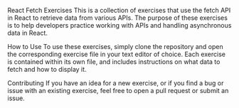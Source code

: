 React Fetch Exercises
This is a collection of exercises that use the fetch API in React to retrieve data from various APIs. 
The purpose of these exercises is to help developers practice working with APIs and handling asynchronous data in React.

How to Use
To use these exercises, simply clone the repository and open the corresponding exercise file in your text editor of choice. 
Each exercise is contained within its own file, and includes instructions on what data to fetch and how to display it.

Contributing
If you have an idea for a new exercise, or if you find a bug or issue with an existing exercise,
feel free to open a pull request or submit an issue.


